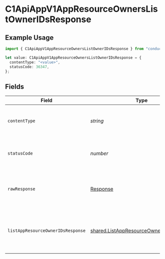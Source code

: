 # C1ApiAppV1AppResourceOwnersListOwnerIDsResponse

## Example Usage

```typescript
import { C1ApiAppV1AppResourceOwnersListOwnerIDsResponse } from "conductorone-sdk-typescript/sdk/models/operations";

let value: C1ApiAppV1AppResourceOwnersListOwnerIDsResponse = {
  contentType: "<value>",
  statusCode: 36347,
};
```

## Fields

| Field                                                                                                   | Type                                                                                                    | Required                                                                                                | Description                                                                                             |
| ------------------------------------------------------------------------------------------------------- | ------------------------------------------------------------------------------------------------------- | ------------------------------------------------------------------------------------------------------- | ------------------------------------------------------------------------------------------------------- |
| `contentType`                                                                                           | *string*                                                                                                | :heavy_check_mark:                                                                                      | HTTP response content type for this operation                                                           |
| `statusCode`                                                                                            | *number*                                                                                                | :heavy_check_mark:                                                                                      | HTTP response status code for this operation                                                            |
| `rawResponse`                                                                                           | [Response](https://developer.mozilla.org/en-US/docs/Web/API/Response)                                   | :heavy_check_mark:                                                                                      | Raw HTTP response; suitable for custom response parsing                                                 |
| `listAppResourceOwnerIDsResponse`                                                                       | [shared.ListAppResourceOwnerIDsResponse](../../../sdk/models/shared/listappresourceowneridsresponse.md) | :heavy_minus_sign:                                                                                      | The response message for listing app resource owners IDs.                                               |
